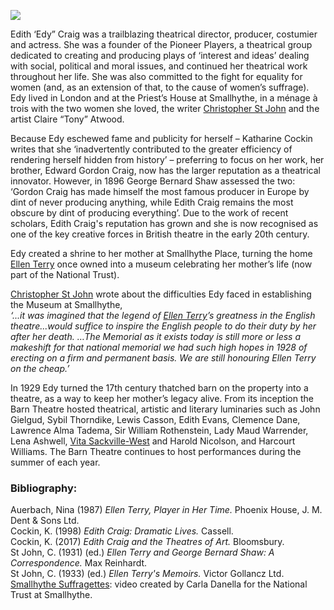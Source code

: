 <a href="https://dev.visual-essays.app"><img src="https://dev-visual-essays.netlify.app/images/ve-button.png"></a> 
<param ve-config title="Edith “Edy” Craig (9 December 1869 – 27 March 1947)" author="Carla Danella" layout="vtl" banner="https://upload.wikimedia.org/wikipedia/commons/5/52/Smallhythe_Place%2C_Kent_1.jpg">

<param ve-entity eid="Q107325931" aliases="Priest’s House">
<param ve-entity eid="Q7543679" aliases="Barn Theatre">
<param ve-entity eid="Q7543679" aliases="museum">
<param ve-entity eid="Q7543679" aliases="Smallhythe Place">
<param ve-entity eid="Q3486845" aliases="SmallHythe">

Edith ‘Edy” Craig was a trailblazing theatrical director, producer, costumier and actress. She was a founder of the Pioneer Players, a theatrical group dedicated to creating and producing plays of ‘interest and ideas’ dealing with social, political and moral issues, and continued her theatrical work throughout her life. She was also committed to the fight for equality for women (and, as an extension of that, to the cause of women’s suffrage).   
Edy lived in London and at the Priest’s House at Smallhythe, in a ménage à trois with the two women she loved, the writer [Christopher St John](/20c/20c-st-john-biography) 
and the artist Claire “Tony” Atwood.
<param ve-image url="https://upload.wikimedia.org/wikipedia/commons/4/4c/Edith_Ailsa_Geraldine_Craig%2C_1895.jpg" label="Edith Craig" attribution="Alfred Ellis (active 1884-1899), Public domain, via Wikimedia Commons">
<param ve-map center="Q107325931" zoom="10">
<param ve-map center="Q3486845" zoom="10">

Because Edy eschewed fame and publicity for herself – Katharine Cockin writes that she ‘inadvertently contributed to the greater efficiency of rendering herself hidden from history’  – preferring to focus on her work, her brother, Edward Gordon Craig, now has the larger reputation as a theatrical innovator. However, in 1896 George Bernard Shaw assessed the two: ‘Gordon Craig has made himself the most famous producer in Europe by dint of never producing anything, while Edith Craig remains the most obscure by dint of producing everything’.  Due to the work of recent scholars, Edith Craig's reputation has grown and she is now recognised as one of the key creative forces in British theatre in the early 20th century.
<param ve-image url="https://upload.wikimedia.org/wikipedia/commons/d/d3/George_Bernard_Shaw_1909.jpg" label="George Bernard Shaw, 1909" attribution="Unknown author, Public domain, via Wikimedia Commons">


Edy created a shrine to her mother at Smallhythe Place, turning the home [Ellen Terry](/20c/20c-terry-biography) once owned into a museum celebrating her mother’s life (now part of the National Trust). 
<param ve-image url="https://upload.wikimedia.org/wikipedia/commons/2/23/Smallhythe_Place_2_%284907965156%29.jpg" label="Smallhythe Place, Museum" attribution=" Tony Hisgett from Birmingham, UK, CC BY 2.0, via Wikimedia Commons">
<param ve-map center="Q7543679" zoom="10">
<param ve-map center="Q7543679" zoom="10">

[Christopher St John](/20c/20c-st-john-biography) wrote about the difficulties Edy faced in establishing the Museum at Smallhythe,   
_‘...it was imagined that the legend of [Ellen Terry](/20c/20c-terry-biography)’s greatness in the English theatre...would suffice to inspire the English people to do their duty by her after her death. …The Memorial as it exists today is still more or less a makeshift for that national memorial we had such high hopes in 1928 of erecting on a firm and permanent basis. We are still honouring Ellen Terry on the cheap.’_ 
<param ve-image url="https://upload.wikimedia.org/wikipedia/commons/4/41/Miss_Ellen_Terry_a11044.jpg" label="Miss Ellen Terry c. 1902-1912" attribution="Lallie Charles, Public domain, via Wikimedia Commons">

In 1929 Edy turned the 17th century thatched barn on the property into a theatre, as a way to keep her mother’s legacy alive. From its inception the Barn Theatre hosted theatrical, artistic and literary luminaries such as John Gielgud, Sybil Thorndike, Lewis Casson, Edith Evans, Clemence Dane, Lawrence Alma Tadema, Sir William Rothenstein, Lady Maud Warrender, Lena Ashwell, [Vita Sackville-West](/20c/20c-sackville-west-biography) and Harold Nicolson, and Harcourt Williams. The Barn Theatre continues to host performances during the summer of each year. 
<param ve-image url="https://upload.wikimedia.org/wikipedia/commons/c/ce/Thatched_Barn_Theatre_-_geograph.org.uk_-_1276161.jpg" label="Thatched Barn Theatre" attribution="JThomas / Thatched Barn Theatre">
<param ve-map center="Q7543679" zoom="10">

### Bibliography:

Auerbach, Nina (1987) _Ellen Terry, Player in Her Time._ Phoenix House, J. M. Dent & Sons Ltd.  
Cockin, K. (1998) _Edith Craig: Dramatic Lives._ Cassell.  
Cockin, K. (2017) _Edith Craig and the Theatres of Art._ Bloomsbury.  
St John, C. (1931) (ed.) _Ellen Terry and George Bernard Shaw: A Correspondence._ Max Reinhardt.    
St John, C. (1933) (ed.) _Ellen Terry's Memoirs._ Victor Gollancz Ltd.   
[Smallhythe Suffragettes](https://vimeo.com/393665654): video created by Carla Danella for the National Trust at Smallhythe.
